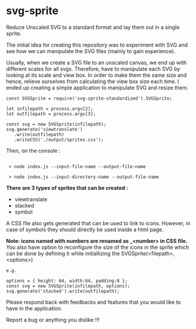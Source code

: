 # svg-sprite
Reduce Unscaled SVG to a standard format and lay them out in a single sprite.

The initial idea for creating this repository was to experiment with SVG and see how we can manipulate the SVG files (mainly to gain experience).

Usually, when we create a SVG file to an unscaled canvas, we end up with different scales for all svgs. Therefore, have to manipulate each SVG by looking at its scale and view box. In order to make them the same size and hence, relieve ourselves from calculating the view box size each time. I ended up creating a simple application to manipulate SVG and resize them. 

```
const SVGSprite = require('svg-sprite-standardized').SVGSprite;

let infilepath = process.argv[2];
let outfilepath = process.argv[3];

const svg = new SVGSprite(infilepath);
svg.generate('viewtranslate')
   .write(outfilepath)
   .writeCSS('./output/sprites.css');

```

Then, on the console :

```
 
 > node index.js --input-file-name --output-file-name

 > node index.js --input-directory-name --output-file-name

```
**There are 3 types of sprites that can be created :**
 - viewtranslate
 - stacked
 - symbol

 A CSS file also gets generated that can be used to link to icons. However, in case of symbols they should directly be used inside a html page.

**Note: icons named with numbers are renamed as _\<number\> in CSS file.**
 You also have option to reconfigure the size of the icons in the sprite which can be done by defining it while initiallizing the SVGSprite(\<filepath\>, \<options\>)
```
e.g. 

options = { height: 64, width:64, padding:8 };
const svg = new SVGSprite(infilepath, options);
svg.generate('stacked').write(outfilepath);

```

Please respond back with feedbacks and features that you would like to have in the application.

Report a bug or anything you dislike !!!